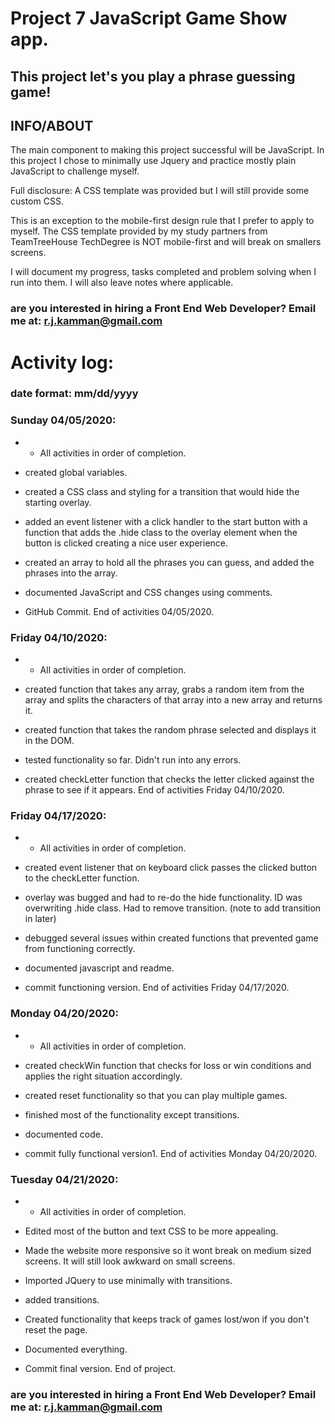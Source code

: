 # Project 7 JavaScript Game Show app. 

## This project let's you play a phrase guessing game!


## INFO/ABOUT

The main component to making this project successful will be JavaScript. In this project I chose to minimally use Jquery and practice mostly plain JavaScript to challenge myself.

Full disclosure: A CSS template was provided but I will still provide some custom CSS. 

This is an exception to the mobile-first design rule that I prefer to apply to myself. The CSS template provided by my study partners from TeamTreeHouse TechDegree is NOT mobile-first and will break on smallers screens.

I will document my progress, tasks completed and problem solving when I run into them. I will also leave notes where applicable. 


### are you interested in hiring a Front End Web Developer? Email me at: r.j.kamman@gmail.com




# Activity log: 

### date format: mm/dd/yyyy

### Sunday 04/05/2020:

* * All activities in order of completion. 

- created global variables.

- created a CSS class and styling for a transition that would hide the starting overlay.

- added an event listener with a click handler to the start button with a function that adds the .hide class to the overlay element when the button is clicked creating a nice user experience.     

- created an array to hold all the phrases you can guess, and added the phrases into the array. 

- documented JavaScript and CSS changes using comments. 

- GitHub Commit. 
End of activities 04/05/2020.


### Friday 04/10/2020:

* * All activities in order of completion. 

- created function that takes any array, grabs a random item from the array and splits the characters of that array into a new array and returns it. 

- created function that takes the random phrase selected and displays it in the DOM. 

- tested functionality so far. Didn't run into any errors.

- created checkLetter function that checks the letter clicked against the phrase to see if it appears. 
End of activities Friday 04/10/2020.


### Friday 04/17/2020:

* * All activities in order of completion. 

- created event listener that on keyboard click passes the clicked button to the checkLetter function. 

- overlay was bugged and had to re-do the hide functionality. ID was overwriting .hide class. Had to remove transition. (note to add transition in later)

- debugged several issues within created functions that prevented game from functioning correctly. 

- documented javascript and readme. 

- commit functioning version.
End of activities Friday 04/17/2020.

### Monday 04/20/2020:

* * All activities in order of completion. 

- created checkWin function that checks for loss or win conditions and applies the right situation accordingly.

- created reset functionality so that you can play multiple games.

- finished most of the functionality except transitions. 

- documented code. 

- commit fully functional version1. 
End of activities Monday 04/20/2020.

### Tuesday 04/21/2020:

* * All activities in order of completion. 

- Edited most of the button and text CSS to be more appealing. 

- Made the website more responsive so it wont break on medium sized screens. It will still look awkward on small screens. 

- Imported JQuery to use minimally with transitions. 

- added transitions. 

- Created functionality that keeps track of games lost/won if you don't reset the page. 

- Documented everything. 

- Commit final version. 
End of project. 




### are you interested in hiring a Front End Web Developer? Email me at: r.j.kamman@gmail.com



